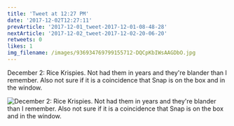 ```yaml
---
title: 'Tweet at 12:27 PM'
date: '2017-12-02T12:27:11'
prevArticle: '2017-12-01_tweet-2017-12-01-08-48-28'
nextArticle: '2017-12-02_tweet-2017-12-02-20-06-20'
retweets: 0
likes: 1
img_filename: /images/936934769799155712-DQCpKbIWsAAGDbO.jpg
---
```

December 2: Rice Krispies. Not had them in years and they're blander than I remember. Also not sure if it is a coincidence that Snap is on the box and in the window.

![December 2: Rice Krispies. Not had them in years and they're blander than I remember. Also not sure if it is a coincidence that Snap is on the box and in the window.](/images/936934769799155712-DQCpKbIWsAAGDbO.jpg "December 2: Rice Krispies. Not had them in years and they're blander than I remember. Also not sure if it is a coincidence that Snap is on the box and in the window.")